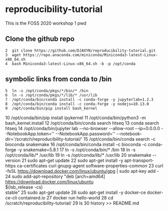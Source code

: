 # reproducibility-tutorial
This is the FOSS 2020 workshop
    1  pwd
## Clone the github repo
    2  git clone https://github.com/DJAXYN/reproducibility-tutorial.git
    3  wget https://repo.anaconda.com/miniconda/Miniconda3-latest-Linux-x86_64.sh
    4  bash Miniconda3-latest-Linux-x86_64.sh -b -p /opt/conda
## symbolic links from conda to /bin
    5  ln -s /opt/conda/pkgs/*/bin/* /bin
    6  ln -s /opt/conda/pkgs/*/lib/* /usr/lib
    7  /opt/conda/bin/conda install -c conda-forge -y jupyterlab=1.2.3
    8  /opt/conda/bin/conda install -c conda-forge -y nodejs=10.13.0
    9  /opt/conda/bin/pip install bash_kernel
   10  /opt/conda/bin/pip install ipykernel
   11  /opt/conda/bin/python3 -m bash_kernel.install
   12  /opt/conda/bin/conda search htseq
   13  conda search htseq
   14  /opt/conda/bin/jupyter lab --no-browser --allow-root --ip=0.0.0.0 --NotebookApp.token='' --NotebookApp.password='' --notebook-dir='/scratch/reproducibility-tutorial/'
   15  /opt/conda/bin/conda search -c bioconda snakemake
   16  /opt/conda/bin/conda install -c bioconda -c conda-forge -y snakemake=5.8.1
   17  ln -s /opt/conda/bin/* /bin
   18  ln -s /opt/conda/lib/* /usr/lib
   19  ln -s /opt/conda/lib/* /usr/lib
   20  snakemake --version
   21  sudo apt-get update
   22  sudo apt-get install -y apt-transport-https ca-certificates curl gnupg-agent software-properties-common
   23  curl -fsSL https://download.docker.com/linux/ubuntu/gpg | sudo apt-key add -
   24  sudo add-apt-repository  "deb [arch=amd64] https://download.docker.com/linux/ubuntu \
 $(lsb_release -cs) \
 stable"
   25  sudo apt-get update
   26  sudo apt-get install -y docker-ce docker-ce-cli containerd.io
   27  docker run hello-world
   28  cd /scratch/reproducibility-tutorial/
   29  ls
   30  history >> README.md
